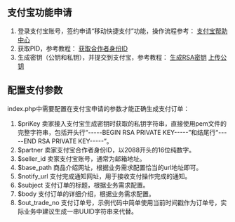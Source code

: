 ﻿## 支付宝功能申请
1. 登录支付宝账号，签约申请“移动快捷支付”功能，操作流程参考：
[支付宝帮助中心](http://help.alipay.com/support/index_sh.htm)
2. 获取PID，参考教程：
[获取合作者身份ID](http://help.alipay.com/support/help_detail.htm?help_id=396880&keyword=%B2%E9%D1%AF)
3. 生成密钥（公钥和私钥），并提交到支付宝，参考教程：
[生成RSA密钥](http://help.alipay.com/support/help_detail.htm?help_id=397433&keyword=%C3%DC%D4%BF)
[上传公钥](http://help.alipay.com/support/help_detail.htm?help_id=477353&keyword=%C9%CC%BB%A7%B9%AB%D4%BF)

## 配置支付参数
index.php中需要配置在支付宝申请的参数才能正确生成支付订单：
1. $priKey
卖家接入支付宝生成密钥时获取的私钥字符串，直接使用pem文件的完整字符串，包括开头行“-----BEGIN RSA PRIVATE KEY-----”和结尾行“-----END RSA PRIVATE KEY-----”。
2. $partner
卖家支付宝合作者身份ID，以2088开头的16位纯数字。
3. $seller_id
卖家支付宝账号，通常为邮箱地址。
4. $base_path
商品介绍网址，根据业务需求配置恰当的url地址即可。
5. $notify_url
支付完成通知网址，用于接收支付操作完成的通知。
6. $subject
支付订单的标题，根据业务需求配置。
7. $body
支付订单的详细介绍，根据业务需求配置。
8. $out_trade_no
支付订单号，示例代码中简单使用当前时间戳作为订单号，实际业务中建议生成一串UUID字符串来代替。